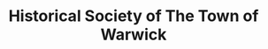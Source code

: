 ---
layout: repo
title: "Historical Society of The Town of Warwick"
id: 22946
permalink: repos/22946/
---